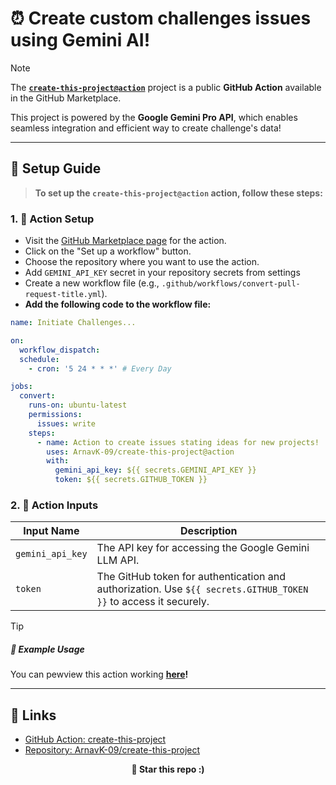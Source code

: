 # ⏰ Create custom challenges issues using Gemini AI!

> [!NOTE]  
> The [**`create-this-project@action`**](https://github.com/ArnavK-09/create-this-project/tree/action) project is a public **GitHub Action** available in the GitHub Marketplace.
>
> This project is powered by the **Google Gemini Pro API**, which enables seamless integration and efficient way to create challenge's data!

---

## 🥞 Setup Guide

> **To set up the `create-this-project@action` action, follow these steps:**

### 1. 🍬 **Action Setup**

- Visit the [GitHub Marketplace page](https://github.com/marketplace/actions/create-this-project) for the action.
- Click on the "Set up a workflow" button.
- Choose the repository where you want to use the action.
- Add ` GEMINI_API_KEY ` secret in your repository secrets from settings
- Create a new workflow file (e.g., `.github/workflows/convert-pull-request-title.yml`).
- **Add the following code to the workflow file:**

```yaml
name: Initiate Challenges...

on:
  workflow_dispatch:
  schedule:
    - cron: '5 24 * * *' # Every Day

jobs:
  convert:
    runs-on: ubuntu-latest
    permissions: 
      issues: write
    steps:
      - name: Action to create issues stating ideas for new projects!
        uses: ArnavK-09/create-this-project@action
        with:
          gemini_api_key: ${{ secrets.GEMINI_API_KEY }}
          token: ${{ secrets.GITHUB_TOKEN }}
```

### 2. 🍬 **Action Inputs**

| Input Name       | Description                                                                                                     |
| ---------------- | --------------------------------------------------------------------------------------------------------------- |
| `gemini_api_key` | The API key for accessing the Google Gemini LLM API.                                                            |
| `token`          | The GitHub token for authentication and authorization. Use `${{ secrets.GITHUB_TOKEN }}` to access it securely. |

> [!TIP]
>
> ##### 🍗 Example Usage 
> You can pewview this action working **[here](https://github.com/ArnavK-09/create-this-project/issues)!**

---

## 🎋 Links

- [GitHub Action: create-this-project](https://github.com/marketplace/actions/publish-idea-as-issue)
- [Repository: ArnavK-09/create-this-project](https://github.com/ArnavK-09/create-this-project/tree/action)

<p align="center"><strong>🌟 Star this repo :) </strong></p>
